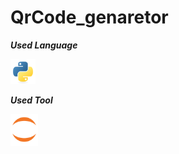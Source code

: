 # QrCode_genaretor
***Used Language***

<a href="https://www.python.org" target="_blank"> <img src="https://raw.githubusercontent.com/devicons/devicon/master/icons/python/python-original.svg" alt="python" width="40" height="40"/> </a>

***Used Tool***

<a><img src="https://raw.githubusercontent.com/Delta456/Delta456/master/img/jupyter_notebook.png" alt="jupyter notebook logo" width="44"></a>
